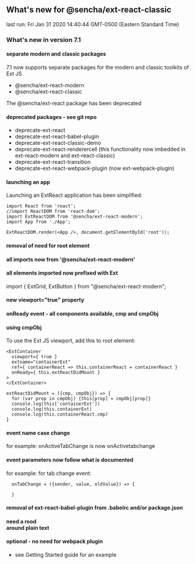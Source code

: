 ## What's new for @sencha/ext-react-classic

last run: Fri Jan 31 2020 14:40:44 GMT-0500 (Eastern Standard Time)

### What's new in version 7.1

#### separate modern and classic packages

7.1 now supports separate packages for the modern and classic toolkits of Ext JS
- @sencha/ext-react-modern
- @sencha/ext-react-classic

The @sencha/ext-react package has been deprecated

#### deprecated packages - see git repo

- deprecate-ext-react
- deprecate-ext-react-babel-plugin
- deprecate-ext-react-classic-demo
- deprecate-ext-react-renderercell (this functionality now imbedded in ext-react-modern and ext-react-classic)
- deprecate-ext-react-transition
- deprecate-ext-react-webpack-plugin (now ext-webpack-plugin)

#### launching an app

Launching an ExtReact application has been simplified:

```
import React from 'react';
//import ReactDOM from 'react-dom';
import ExtReactDOM from '@sencha/ext-react-modern';
import App from './App';

ExtReactDOM.render(<App />, document.getElementById('root'));
```

#### removal of need for <ExtReact> root element

#### all imports now from '@sencha/ext-react-modern'
#### all elements imported now prefixed with Ext

import { ExtGrid, ExtButton } from "@sencha/ext-react-modern";

#### new viewport="true" property
#### onReady event - all components available, cmp and cmpObj
#### using cmpObj

To use the Ext JS viewport, add this to root element:

```
<ExtContainer
  viewport={ true }
  extname="containerExt"
  ref={ containerReact => this.containerReact = containerReact }
  onReady={ this.extReactDidMount }
>
</ExtContainer>

extReactDidMount = ({cmp, cmpObj}) => {
  for (var prop in cmpObj) {this[prop] = cmpObj[prop]}
  console.log(this['containerExt'])
  console.log(this.containerExt)
  console.log(this.containerReact.cmp)
}
```

#### event name case change
for example: onActiveTabChange is now onActivetabchange

#### event parameters now follow what is documented
for example: for tab change event:

```
  onTabChange = ({sender, value, oldValue}) => {

  }
```

#### removal of ext-react-babel-plugin from .babelrc and/or package.json
#### need a rood <div> around plain text

#### optional - no need for webpack plugin
- see Getting Started guide for an example
